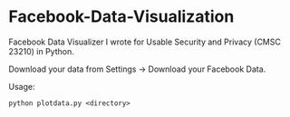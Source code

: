 # Facebook-Data-Visualization

Facebook Data Visualizer I wrote for Usable Security and Privacy (CMSC 23210) in Python.

Download your data from Settings -> Download your Facebook Data.

Usage:
```
python plotdata.py <directory>
```